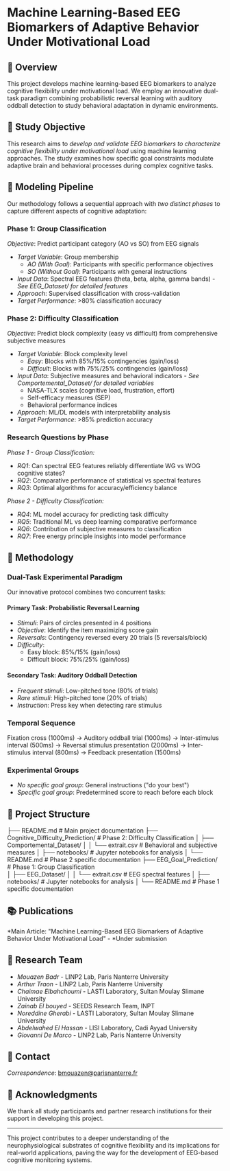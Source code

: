 # Machine Learning-Based EEG Biomarkers of Adaptive Behavior Under Motivational Load

## 🧠 Overview

This project develops machine learning-based EEG biomarkers to analyze cognitive flexibility under motivational load. We employ an innovative dual-task paradigm combining probabilistic reversal learning with auditory oddball detection to study behavioral adaptation in dynamic environments.

## 🎯 Study Objective

This research aims to *develop and validate EEG biomarkers to characterize cognitive flexibility under motivational load* using machine learning approaches. The study examines how specific goal constraints modulate adaptive brain and behavioral processes during complex cognitive tasks.

## 🔄 Modeling Pipeline

Our methodology follows a sequential approach with *two distinct phases* to capture different aspects of cognitive adaptation:

### Phase 1: Group Classification
*Objective*: Predict participant category (AO vs SO) from EEG signals

- *Target Variable*: Group membership
  - *AO (With Goal)*: Participants with specific performance objectives
  - *SO (Without Goal)*: Participants with general instructions
- *Input Data*: Spectral EEG features (theta, beta, alpha, gamma bands) - *See EEG_Dataset/ for detailed features*
- *Approach*: Supervised classification with cross-validation
- *Target Performance*: >80% classification accuracy

### Phase 2: Difficulty Classification
*Objective*: Predict block complexity (easy vs difficult) from comprehensive subjective measures

- *Target Variable*: Block complexity level
  - *Easy*: Blocks with 85%/15% contingencies (gain/loss)
  - *Difficult*: Blocks with 75%/25% contingencies (gain/loss)
- *Input Data*: Subjective measures and behavioral indicators - *See Comportemental_Dataset/ for detailed variables*
  - NASA-TLX scales (cognitive load, frustration, effort)
  - Self-efficacy measures (SEP)
  - Behavioral performance indices
- *Approach*: ML/DL models with interpretability analysis
- *Target Performance*: >85% prediction accuracy

### Research Questions by Phase

*Phase 1 - Group Classification:*
- *RQ1*: Can spectral EEG features reliably differentiate WG vs WOG cognitive states?
- *RQ2*: Comparative performance of statistical vs spectral features
- *RQ3*: Optimal algorithms for accuracy/efficiency balance

*Phase 2 - Difficulty Classification:*
- *RQ4*: ML model accuracy for predicting task difficulty
- *RQ5*: Traditional ML vs deep learning comparative performance
- *RQ6*: Contribution of subjective measures to classification
- *RQ7*: Free energy principle insights into model performance

## 🔬 Methodology

### Dual-Task Experimental Paradigm

Our innovative protocol combines two concurrent tasks:

#### Primary Task: Probabilistic Reversal Learning
- *Stimuli*: Pairs of circles presented in 4 positions
- *Objective*: Identify the item maximizing score gain
- *Reversals*: Contingency reversed every 20 trials (5 reversals/block)
- *Difficulty*:
  - Easy block: 85%/15% (gain/loss)
  - Difficult block: 75%/25% (gain/loss)

#### Secondary Task: Auditory Oddball Detection
- *Frequent stimuli*: Low-pitched tone (80% of trials)
- *Rare stimuli*: High-pitched tone (20% of trials)
- *Instruction*: Press key when detecting rare stimulus

### Temporal Sequence

Fixation cross (1000ms) → 
Auditory oddball trial (1000ms) → 
Inter-stimulus interval (500ms) → 
Reversal stimulus presentation (2000ms) → 
Inter-stimulus interval (800ms) → 
Feedback presentation (1500ms)


### Experimental Groups

- *No specific goal group*: General instructions ("do your best")
- *Specific goal group*: Predetermined score to reach before each block
## 📁 Project Structure


├── README.md                                    # Main project documentation
├── Cognitive_Difficulty_Prediction/             # Phase 2: Difficulty Classification
│   ├── Comportemental_Dataset/
│   │   └── extrait.csv                          # Behavioral and subjective measures
│   ├── notebooks/                               # Jupyter notebooks for analysis
│   └── README.md                                # Phase 2 specific documentation
├── EEG_Goal_Prediction/                         # Phase 1: Group Classification  
│   ├── EEG_Dataset/
│   │   └── extrait.csv                          # EEG spectral features
│   ├── notebooks/                               # Jupyter notebooks for analysis
│   └── README.md                                # Phase 1 specific documentation

## 📚 Publications

*Main Article: "Machine Learning-Based EEG Biomarkers of Adaptive Behavior Under Motivational Load" - *Under submission

## 👥 Research Team

- *Mouazen Badr* - LINP2 Lab, Paris Nanterre University
- *Arthur Traon* - LINP2 Lab, Paris Nanterre University  
- *Chaimae Elbahchoumi* - LASTI Laboratory, Sultan Moulay Slimane University
- *Zainab El bouyed* - SEEDS Research Team, INPT
- *Noreddine Gherabi* - LASTI Laboratory, Sultan Moulay Slimane University
- *Abdelwahed El Hassan* - LISI Laboratory, Cadi Ayyad University
- *Giovanni De Marco* - LINP2 Lab, Paris Nanterre University

## 📧 Contact

*Correspondence*: bmouazen@parisnanterre.fr

## 🙏 Acknowledgments

We thank all study participants and partner research institutions for their support in developing this project.

---

This project contributes to a deeper understanding of the neurophysiological substrates of cognitive flexibility and its implications for real-world applications, paving the way for the development of EEG-based cognitive monitoring systems.

